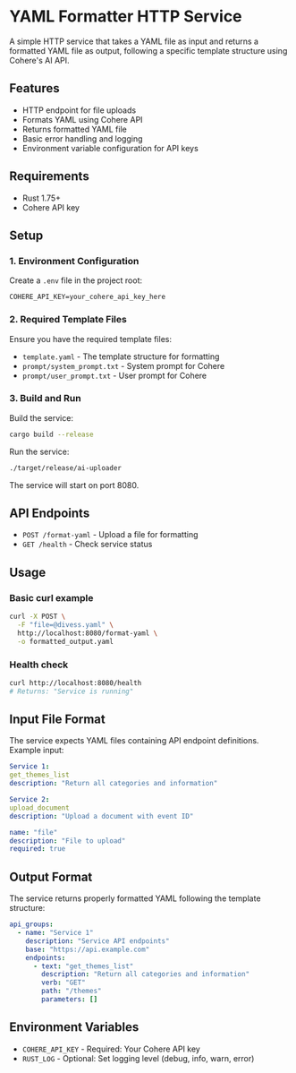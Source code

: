# YAML Formatter HTTP Service

A simple HTTP service that takes a YAML file as input and returns a formatted YAML file as output, following a specific template structure using Cohere's AI API.

## Features

- HTTP endpoint for file uploads
- Formats YAML using Cohere API
- Returns formatted YAML file
- Basic error handling and logging
- Environment variable configuration for API keys

## Requirements

- Rust 1.75+
- Cohere API key

## Setup

### 1. Environment Configuration

Create a `.env` file in the project root:

```env
COHERE_API_KEY=your_cohere_api_key_here
```

### 2. Required Template Files

Ensure you have the required template files:

- `template.yaml` - The template structure for formatting
- `prompt/system_prompt.txt` - System prompt for Cohere
- `prompt/user_prompt.txt` - User prompt for Cohere

### 3. Build and Run

Build the service:

```bash
cargo build --release
```

Run the service:

```bash
./target/release/ai-uploader
```

The service will start on port 8080.

## API Endpoints

- `POST /format-yaml` - Upload a file for formatting
- `GET /health` - Check service status

## Usage

### Basic curl example

```bash
curl -X POST \
  -F "file=@divess.yaml" \
  http://localhost:8080/format-yaml \
  -o formatted_output.yaml
```

### Health check

```bash
curl http://localhost:8080/health
# Returns: "Service is running"
```

## Input File Format

The service expects YAML files containing API endpoint definitions. Example input:

```yaml
Service 1:
get_themes_list
description: "Return all categories and information"

Service 2:
upload_document
description: "Upload a document with event ID"

name: "file"
description: "File to upload"
required: true
```

## Output Format

The service returns properly formatted YAML following the template structure:

```yaml
api_groups:
  - name: "Service 1"
    description: "Service API endpoints"
    base: "https://api.example.com"
    endpoints:
      - text: "get_themes_list"
        description: "Return all categories and information"
        verb: "GET"
        path: "/themes"
        parameters: []
```

## Environment Variables

- `COHERE_API_KEY` - Required: Your Cohere API key
- `RUST_LOG` - Optional: Set logging level (debug, info, warn, error)
